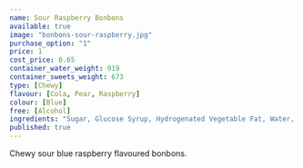 ```yaml
---
name: Sour Raspberry Bonbons
available: true
image: "bonbons-sour-raspberry.jpg"
purchase_option: "1"
price: 1
cost_price: 0.65
container_water_weight: 919
container_sweets_weight: 673
type: [Chewy]
flavour: [Cola, Pear, Raspberry]
colour: [Blue]
free: [Alcohol]
ingredients: "Sugar, Glucose Syrup, Hydrogenated Vegetable Fat, Water, Dextrose, Citric Acid, Sorbitol, Flavouring, Gelatine, Emulsifier: E473, Colour: E133"
published: true
---
```

Chewy sour blue raspberry flavoured bonbons.